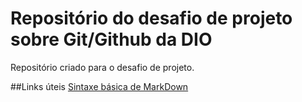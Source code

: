 # Repositório do desafio de projeto sobre Git/Github da DIO
Repositório criado para  o desafio de projeto.

##Links úteis
[Sintaxe básica de MarkDown](https://docs.pipz.com/central-de-ajuda/learning-center/guia-basico-de-markdown#open)
